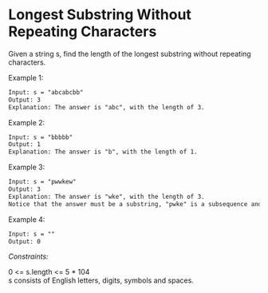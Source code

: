 # Longest Substring Without Repeating Characters

Given a string s, find the length of the longest substring without repeating characters.

Example 1:

```txt
Input: s = "abcabcbb"
Output: 3
Explanation: The answer is "abc", with the length of 3.
```

Example 2:

```txt
Input: s = "bbbbb"
Output: 1
Explanation: The answer is "b", with the length of 1.
```

Example 3:

```txt
Input: s = "pwwkew"
Output: 3
Explanation: The answer is "wke", with the length of 3.
Notice that the answer must be a substring, "pwke" is a subsequence and not a substring.
```

Example 4:

```txt
Input: s = ""
Output: 0
```

_Constraints:_

0 <= s.length <= 5 * 104 <br>
s consists of English letters, digits, symbols and spaces. <br>

